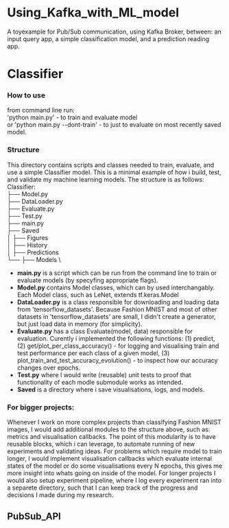 # Using_Kafka_with_ML_model
A toyexample for Pub/Sub communication, using Kafka Broker, between: an input query app, a simple classification model, and a prediction reading app.

# Classifier
### How to use
from command line run: \
'python main.py' - to train and evaluate model \
or 'python main.py --dont-train' - to just to evaluate on most recently saved model. 
### Structure
This directory contains scripts and classes needed to train, evaluate, and use a simple Classifier model. This is a minimal example of how i build, test, and validate my machine learning models. The structure is as follows: \
Classifier: \
├── Model.py \
├── DataLoader.py \
├── Evaluate.py \
├── Test.py \
├── main.py \
├── Saved \
│   ├── Figures \
│   ├── History \
│   ├── Predictions \
└── ├── Models \
 * **main.py** is a script which can be run from the command line to train or evaluate models (by specyfing appropriate flags).
 * **Model.py** contains Model classes, which can by used interchangably. Each Model class, such as LeNet, extends tf.keras.Model
 * **DataLoader.py** is a class responsible for downloading and loading data from 'tensorflow_datasets'. Because Fashion MNIST and most of other datasets in 'tensorflow_datasets' are small, I didn't create a generator, but just load data in memory (for simplicity).
 * **Evaluate.py** has a class Evaluate(model, data) responsible for evaluation. Curently i implemented the following functions: (1) predict, (2) get/plot_per_class_accuracy() - for logging and visualising train and test performance per each class of a given model, (3) plot_train_and_test_accuracy_evolution() - to inspect how our accuracy changes over epochs.
 * **Test.py** where I would write (reusable) unit tests to proof that functionality of each modle submodule works as intended.
 * **Saved** is a directory where i save visualisations, logs, and models. 

### For bigger projects:
Whenever I work on more complex projects than classifying Fashion MNIST images, I would add additional modules to the structure above, such as: metrics and visualisation callbacks.  The point of this modularity is to have reusable blocks, which i can leverage, to automate running of new experiments and validating ideas. For problems which require model to train longer, I would implement visualisation callbacks which evaluate internal states of the model or do some visualisations every N epochs, this gives me more insight into whats going on inside of the model. For longer projects I would also setup experiment pipeline, where I log every experiment ran into a separete directory, such that I can keep track of the progress and decisions I made during my research.




## PubSub_API


